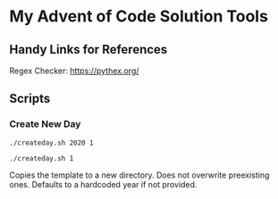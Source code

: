 # My Advent of Code Solution Tools

## Handy Links for References
Regex Checker: https://pythex.org/

## Scripts

### Create New Day
```
./createday.sh 2020 1
```
```
./createday.sh 1
```

Copies the template to a new directory. Does not overwrite preexisting ones. Defaults to a hardcoded year if not provided. 
